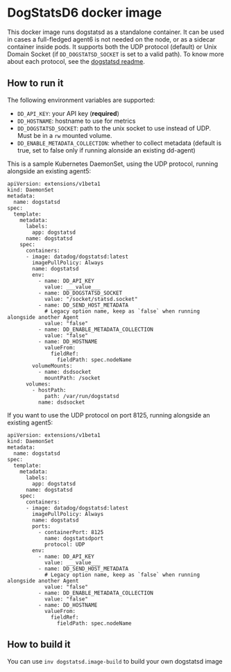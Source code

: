 # DogStatsD6 docker image

This docker image runs dogstatsd as a standalone container. It can be used in cases a full-fledged agent6 is not needed on the node, or as a sidecar container inside pods. It supports both the UDP protocol (default) or Unix Domain Socket (if `DD_DOGSTATSD_SOCKET` is set to a valid path). To know more about each protocol, see the [dogstatsd readme](../../../cmd/dogstatsd/README.md).

## How to run it

The following environment variables are supported:

  - `DD_API_KEY`: your API key (**required**)
  - `DD_HOSTNAME`: hostname to use for metrics
  - `DD_DOGSTATSD_SOCKET`: path to the unix socket to use instead of UDP. Must be in a `rw` mounted volume.
  - `DD_ENABLE_METADATA_COLLECTION`: whether to collect metadata (default is true, set to false only if running alonside an existing dd-agent)

This is a sample Kubernetes DaemonSet, using the UDP protocol, running alongside an existing agent5:

```
apiVersion: extensions/v1beta1
kind: DaemonSet
metadata:
  name: dogstatsd
spec:
  template:
    metadata:
      labels:
        app: dogstatsd
      name: dogstatsd
    spec:
      containers:
      - image: datadog/dogstatsd:latest
        imagePullPolicy: Always
        name: dogstatsd
        env:
          - name: DD_API_KEY
            value: ___value___
          - name: DD_DOGSTATSD_SOCKET
            value: "/socket/statsd.socket"
          - name: DD_SEND_HOST_METADATA
            # Legacy option name, keep as `false` when running alongside another Agent
            value: "false"
          - name: DD_ENABLE_METADATA_COLLECTION
            value: "false"
          - name: DD_HOSTNAME
            valueFrom:
              fieldRef:
                fieldPath: spec.nodeName
        volumeMounts:
          - name: dsdsocket
            mountPath: /socket
      volumes:
        - hostPath:
            path: /var/run/dogstatsd
          name: dsdsocket
```

If you want to use the UDP protocol on port 8125, running alongside an existing agent5:

```
apiVersion: extensions/v1beta1
kind: DaemonSet
metadata:
  name: dogstatsd
spec:
  template:
    metadata:
      labels:
        app: dogstatsd
      name: dogstatsd
    spec:
      containers:
      - image: datadog/dogstatsd:latest
        imagePullPolicy: Always
        name: dogstatsd
        ports:
          - containerPort: 8125
            name: dogstatsdport
            protocol: UDP
        env:
          - name: DD_API_KEY
            value: ___value___
          - name: DD_SEND_HOST_METADATA
            # Legacy option name, keep as `false` when running alongside another Agent
            value: "false"
          - name: DD_ENABLE_METADATA_COLLECTION
            value: "false"
          - name: DD_HOSTNAME
            valueFrom:
              fieldRef:
                fieldPath: spec.nodeName
```

## How to build it

You can use `inv dogstatsd.image-build` to build your own dogstatsd image
